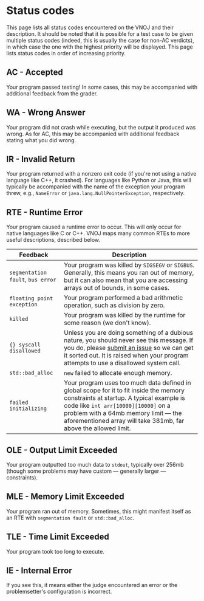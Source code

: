 # Status codes

This page lists all status codes encountered on the VNOJ and their description. It should be noted that it is possible for a test case to be given multiple status codes (indeed, this is usually the case for non-AC verdicts), in which case the one with the highest priority will be displayed. This page lists status codes in order of increasing priority.

## AC - Accepted

Your program passed testing! In some cases, this may be accompanied with additional feedback from the grader.

## WA - Wrong Answer

Your program did not crash while executing, but the output it produced was wrong. As for AC, this may be accompanied with additional feedback stating what you did wrong.

## IR - Invalid Return

Your program returned with a nonzero exit code (if you're not using a native language like C++, it crashed). For languages like Python or Java, this will typically be accompanied with the name of the exception your program threw, e.g., `NameError` or `java.lang.NullPointerException`, respectively.

## RTE - Runtime Error

Your program caused a runtime error to occur. This will only occur for native languages like C or C++. VNOJ maps many common RTEs to more useful descriptions, described below.

| Feedback | Description |
|----------|-------------|
| `segmentation fault`, `bus error` | Your program was killed by `SIGSEGV` or `SIGBUS`. Generally, this means you ran out of memory, but it can also mean that you are accessing arrays out of bounds, in some cases. |
| `floating point exception` | Your program performed a bad arithmetic operation, such as division by zero. |
| `killed` | Your program was killed by the runtime for some reason (we don't know). |
| `{} syscall disallowed` | Unless you are doing something of a dubious nature, you should never see this message. If you do, please [submit an issue](https://github.com/VNOI-Admin/judge-server/issues) so we can get it sorted out. It is raised when your program attempts to use a disallowed system call. |
| `std::bad_alloc` | `new` failed to allocate enough memory. |
| `failed initializing` | Your program uses too much data defined in global scope for it to fit inside the memory constraints at startup. A typical example is code like `int arr[10000][10000]` on a problem with a 64mb memory limit — the aforementioned array will take 381mb, far above the allowed limit. |

## OLE - Output Limit Exceeded

Your program outputted too much data to `stdout`, typically over 256mb (though some problems may have custom — generally larger — constraints).

## MLE - Memory Limit Exceeded

Your program ran out of memory. Sometimes, this might manifest itself as an RTE with `segmentation fault` or `std::bad_alloc`.

## TLE - Time Limit Exceeded

Your program took too long to execute.

## IE - Internal Error

If you see this, it means either the judge encountered an error or the problemsetter's configuration is incorrect.
